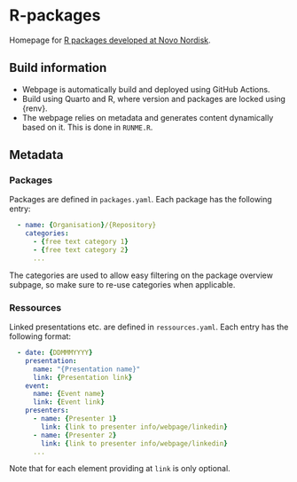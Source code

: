 # R-packages

Homepage for [R packages developed at Novo Nordisk](https://novonordisk-opensource.github.io/R-packages/).

## Build information

* Webpage is automatically build and deployed using GitHub Actions.
* Build using Quarto and R, where version and packages are locked using {renv}.
* The webpage relies on metadata and generates content dynamically based on it. This is done in `RUNME.R`.

## Metadata

### Packages

Packages are defined in `packages.yaml`. Each package has the following entry:

``` yaml
  - name: {Organisation}/{Repository}
    categories:
      - {free text category 1}
      - {free text category 2}
      ...
```

The categories are used to allow easy filtering on the package overview subpage,
so make sure to re-use categories when applicable.

### Ressources

Linked presentations etc. are defined in `ressources.yaml`. Each entry has the following format:

``` yaml
  - date: {DDMMMYYYY}
    presentation:
      name: "{Presentation name}"
      link: {Presentation link}
    event: 
      name: {Event name}
      link: {Event link}
    presenters: 
      - name: {Presenter 1}
        link: {link to presenter info/webpage/linkedin}
      - name: {Presenter 2}
        link: {link to presenter info/webpage/linkedin}
      ...
```

Note that for each element providing at `link` is only optional.
